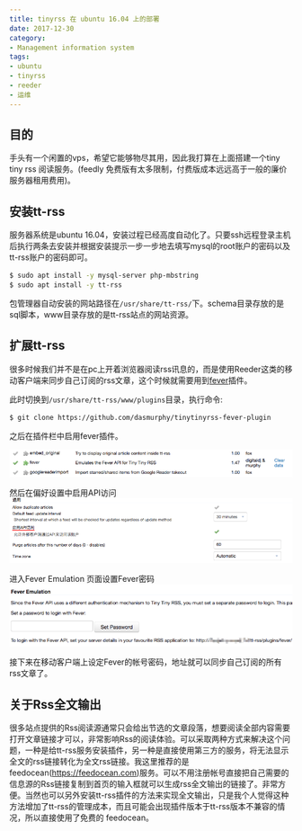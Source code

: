 ```yaml
---
title: tinyrss 在 ubuntu 16.04 上的部署
date: 2017-12-30
category: 
- Management information system
tags:
- ubuntu
- tinyrss
- reeder
- 运维
---
```


## 目的
手头有一个闲置的vps，希望它能够物尽其用，因此我打算在上面搭建一个tiny tiny rss 阅读服务。(feedly 免费版有太多限制，付费版成本远远高于一般的廉价服务器租用费用)。

## 安装tt-rss
服务器系统是ubuntu 16.04，安装过程已经高度自动化了。只要ssh远程登录主机后执行两条去安装并根据安装提示一步一步地去填写mysql的root账户的密码以及tt-rss账户的密码即可。


``` bash
$ sudo apt install -y mysql-server php-mbstring
$ sudo apt install -y tt-rss
```

包管理器自动安装的网站路径在```/usr/share/tt-rss/```下。schema目录存放的是sql脚本，www目录存放的是tt-rss站点的网站资源。

## 扩展tt-rss

很多时候我们并不是在pc上开着浏览器阅读rss讯息的，而是使用Reeder这类的移动客户端来同步自己订阅的rss文章，这个时候就需要用到[fever](https://github.com/dasmurphy/tinytinyrss-fever-plugin)插件。

此时切换到```/usr/share/tt-rss/www/plugins```目录，执行命令:
``` bash
$ git clone https://github.com/dasmurphy/tinytinyrss-fever-plugin
```
之后在插件栏中启用fever插件。

![](/images/2017-12-29-ttrssdeploy-1.png)

然后在偏好设置中启用API访问
![](/images/2017-12-29-ttrssdeploy-2.png)

进入Fever Emulation 页面设置Fever密码
![](/images/2017-12-29-ttrssdeploy-3.png)

接下来在移动客户端上设定Fever的帐号密码，地址就可以同步自己订阅的所有rss文章了。

## 关于Rss全文输出

很多站点提供的Rss阅读源通常只会给出节选的文章段落，想要阅读全部内容需要打开文章链接才可以，非常影响Rss的阅读体验。可以采取两种方式来解决这个问题，一种是给tt-rss服务安装插件，另一种是直接使用第三方的服务，将无法显示全文的rss链接转化为全文rss链接。我这里推荐的是feedocean(https://feedocean.com)服务。可以不用注册帐号直接把自己需要的信息源的Rss链接复制到首页的输入框就可以生成rss全文输出的链接了。非常方便。当然也可以另外安装tt-rss插件的方法来实现全文输出，只是我个人觉得这种方法增加了tt-rss的管理成本，而且可能会出现插件版本于tt-rss版本不兼容的情况，所以直接使用了免费的 feedocean。


